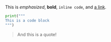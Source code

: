 This is *emphasized*, **bold**, `inline code`, and [a link](https://Wikipedia.org).

```python
print("""
This is a code block
""")
```
> And this is a quote!